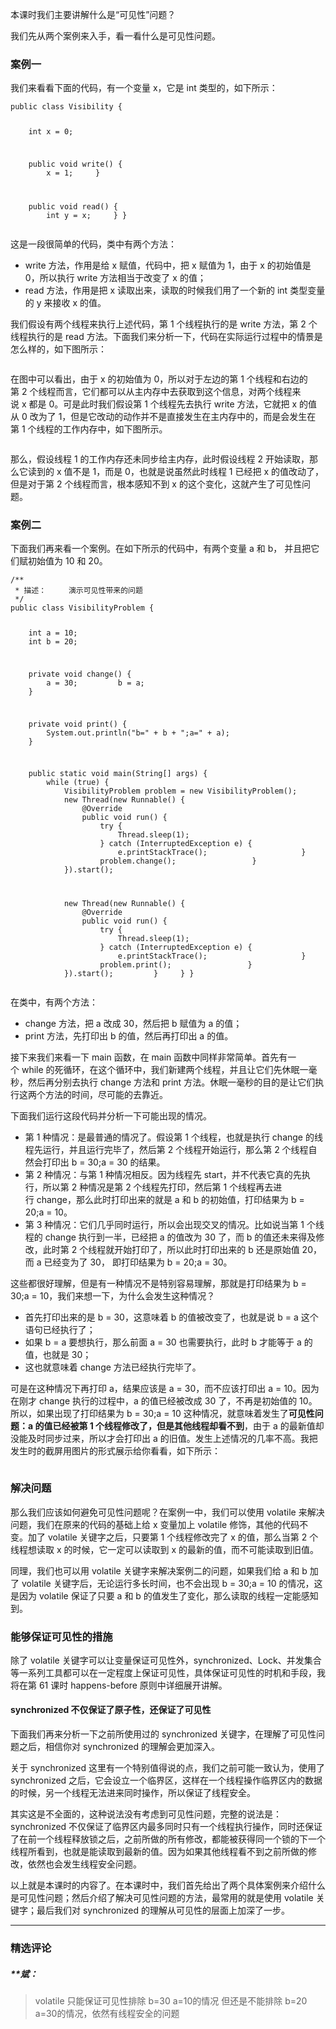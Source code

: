 <p>本课时我们主要讲解什么是“可见性”问题？</p>
<p>我们先从两个案例来入手，看一看什么是可见性问题。</p>
<h3>案例一</h3>
<p>我们来看看下面的代码，有一个变量&nbsp;x，它是&nbsp;int&nbsp;类型的，如下所示：</p>
<pre><code data-language="java" class="lang-java"><span class="hljs-keyword">public</span>&nbsp;<span class="hljs-class"><span class="hljs-keyword">class</span>&nbsp;<span class="hljs-title">Visibility</span>&nbsp;</span>{

&nbsp;&nbsp;&nbsp;&nbsp;<span class="hljs-keyword">int</span>&nbsp;x&nbsp;=&nbsp;<span class="hljs-number">0</span>;

&nbsp;&nbsp;&nbsp;&nbsp;<span class="hljs-function"><span class="hljs-keyword">public</span>&nbsp;<span class="hljs-keyword">void</span>&nbsp;<span class="hljs-title">write</span><span class="hljs-params">()</span>&nbsp;</span>{
&nbsp;&nbsp;&nbsp;&nbsp;&nbsp;&nbsp;&nbsp;&nbsp;x&nbsp;=&nbsp;<span class="hljs-number">1</span>;
&nbsp;&nbsp;&nbsp;&nbsp;}

&nbsp;&nbsp;&nbsp;&nbsp;<span class="hljs-function"><span class="hljs-keyword">public</span>&nbsp;<span class="hljs-keyword">void</span>&nbsp;<span class="hljs-title">read</span><span class="hljs-params">()</span>&nbsp;</span>{
&nbsp;&nbsp;&nbsp;&nbsp;&nbsp;&nbsp;&nbsp;&nbsp;<span class="hljs-keyword">int</span>&nbsp;y&nbsp;=&nbsp;x;
&nbsp;&nbsp;&nbsp;&nbsp;}
}
</code></pre>
<p>这是一段很简单的代码，类中有两个方法：</p>
<ul>
<li>write 方法，作用是给 x 赋值，代码中，把 x 赋值为 1，由于 x 的初始值是 0，所以执行 write 方法相当于改变了 x 的值；</li>
<li>read 方法，作用是把 x 读取出来，读取的时候我们用了一个新的 int 类型变量的 y 来接收 x 的值。</li>
</ul>
<p>我们假设有两个线程来执行上述代码，第 1 个线程执行的是 write 方法，第 2 个线程执行的是 read 方法。下面我们来分析一下，代码在实际运行过程中的情景是怎么样的，如下图所示：</p>
<p><img src="https://s0.lgstatic.com/i/image3/M01/78/CD/CgpOIF50jJyAPDcsAAARq0xpY6E561.png" alt=""></p>
<p>在图中可以看出，由于&nbsp;x 的初始值为&nbsp;0，所以对于左边的第&nbsp;1&nbsp;个线程和右边的第&nbsp;2&nbsp;个线程而言，它们都可以从主内存中去获取到这个信息，对两个线程来说&nbsp;x&nbsp;都是&nbsp;0。可是此时我们假设第&nbsp;1&nbsp;个线程先去执行 write 方法，它就把&nbsp;x&nbsp;的值从&nbsp;0&nbsp;改为了&nbsp;1，但是它改动的动作并不是直接发生在主内存中的，而是会发生在第&nbsp;1&nbsp;个线程的工作内存中，如下图所示。</p>
<p><img src="https://s0.lgstatic.com/i/image3/M01/78/CE/Cgq2xl50jKuAJMDOAAAUELg2Vnw525.png" alt=""></p>
<p>那么，假设线程 1 的工作内存还未同步给主内存，此时假设线程&nbsp;2&nbsp;开始读取，那么它读到的&nbsp;x&nbsp;值不是&nbsp;1，而是&nbsp;0，也就是说虽然此时线程&nbsp;1&nbsp;已经把&nbsp;x&nbsp;的值改动了，但是对于第&nbsp;2&nbsp;个线程而言，根本感知不到 x 的这个变化，这就产生了可见性问题。</p>
<h3>案例二</h3>
<p>下面我们再来看一个案例。在如下所示的代码中，有两个变量 a&nbsp;和&nbsp;b，&nbsp;并且把它们赋初始值为&nbsp;10&nbsp;和&nbsp;20。</p>
<pre><code data-language="java" class="lang-java"><span class="hljs-comment">/**
&nbsp;*&nbsp;描述：&nbsp;&nbsp;&nbsp;&nbsp;&nbsp;演示可见性带来的问题
&nbsp;*/</span>
<span class="hljs-keyword">public</span>&nbsp;<span class="hljs-class"><span class="hljs-keyword">class</span>&nbsp;<span class="hljs-title">VisibilityProblem</span>&nbsp;</span>{

&nbsp;&nbsp;&nbsp;&nbsp;<span class="hljs-keyword">int</span>&nbsp;a&nbsp;=&nbsp;<span class="hljs-number">10</span>;
&nbsp;&nbsp;&nbsp;&nbsp;<span class="hljs-keyword">int</span>&nbsp;b&nbsp;=&nbsp;<span class="hljs-number">20</span>;

&nbsp;&nbsp;&nbsp;&nbsp;<span class="hljs-function"><span class="hljs-keyword">private</span>&nbsp;<span class="hljs-keyword">void</span>&nbsp;<span class="hljs-title">change</span><span class="hljs-params">()</span>&nbsp;</span>{
&nbsp;&nbsp;&nbsp;&nbsp;&nbsp;&nbsp;&nbsp;&nbsp;a&nbsp;=&nbsp;<span class="hljs-number">30</span>;
&nbsp;&nbsp;&nbsp;&nbsp;&nbsp;&nbsp;&nbsp;&nbsp;b&nbsp;=&nbsp;a;
&nbsp;&nbsp;&nbsp;&nbsp;}


&nbsp;&nbsp;&nbsp;&nbsp;<span class="hljs-function"><span class="hljs-keyword">private</span>&nbsp;<span class="hljs-keyword">void</span>&nbsp;<span class="hljs-title">print</span><span class="hljs-params">()</span>&nbsp;</span>{
&nbsp;&nbsp;&nbsp;&nbsp;&nbsp;&nbsp;&nbsp;&nbsp;System.out.println(<span class="hljs-string">"b="</span>&nbsp;+&nbsp;b&nbsp;+&nbsp;<span class="hljs-string">";a="</span>&nbsp;+&nbsp;a);
&nbsp;&nbsp;&nbsp;&nbsp;}

&nbsp;&nbsp;&nbsp;&nbsp;<span class="hljs-function"><span class="hljs-keyword">public</span>&nbsp;<span class="hljs-keyword">static</span>&nbsp;<span class="hljs-keyword">void</span>&nbsp;<span class="hljs-title">main</span><span class="hljs-params">(String[]&nbsp;args)</span>&nbsp;</span>{
&nbsp;&nbsp;&nbsp;&nbsp;&nbsp;&nbsp;&nbsp;&nbsp;<span class="hljs-keyword">while</span>&nbsp;(<span class="hljs-keyword">true</span>)&nbsp;{
&nbsp;&nbsp;&nbsp;&nbsp;&nbsp;&nbsp;&nbsp;&nbsp;&nbsp;&nbsp;&nbsp;&nbsp;VisibilityProblem&nbsp;problem&nbsp;=&nbsp;<span class="hljs-keyword">new</span>&nbsp;VisibilityProblem();
&nbsp;&nbsp;&nbsp;&nbsp;&nbsp;&nbsp;&nbsp;&nbsp;&nbsp;&nbsp;&nbsp;&nbsp;<span class="hljs-keyword">new</span>&nbsp;Thread(<span class="hljs-keyword">new</span>&nbsp;Runnable()&nbsp;{
&nbsp;&nbsp;&nbsp;&nbsp;&nbsp;&nbsp;&nbsp;&nbsp;&nbsp;&nbsp;&nbsp;&nbsp;&nbsp;&nbsp;&nbsp;&nbsp;<span class="hljs-meta">@Override</span>
&nbsp;&nbsp;&nbsp;&nbsp;&nbsp;&nbsp;&nbsp;&nbsp;&nbsp;&nbsp;&nbsp;&nbsp;&nbsp;&nbsp;&nbsp;&nbsp;<span class="hljs-function"><span class="hljs-keyword">public</span>&nbsp;<span class="hljs-keyword">void</span>&nbsp;<span class="hljs-title">run</span><span class="hljs-params">()</span>&nbsp;</span>{
&nbsp;&nbsp;&nbsp;&nbsp;&nbsp;&nbsp;&nbsp;&nbsp;&nbsp;&nbsp;&nbsp;&nbsp;&nbsp;&nbsp;&nbsp;&nbsp;&nbsp;&nbsp;&nbsp;&nbsp;<span class="hljs-keyword">try</span>&nbsp;{
&nbsp;&nbsp;&nbsp;&nbsp;&nbsp;&nbsp;&nbsp;&nbsp;&nbsp;&nbsp;&nbsp;&nbsp;&nbsp;&nbsp;&nbsp;&nbsp;&nbsp;&nbsp;&nbsp;&nbsp;&nbsp;&nbsp;&nbsp;&nbsp;Thread.sleep(<span class="hljs-number">1</span>);
&nbsp;&nbsp;&nbsp;&nbsp;&nbsp;&nbsp;&nbsp;&nbsp;&nbsp;&nbsp;&nbsp;&nbsp;&nbsp;&nbsp;&nbsp;&nbsp;&nbsp;&nbsp;&nbsp;&nbsp;}&nbsp;<span class="hljs-keyword">catch</span>&nbsp;(InterruptedException&nbsp;e)&nbsp;{
&nbsp;&nbsp;&nbsp;&nbsp;&nbsp;&nbsp;&nbsp;&nbsp;&nbsp;&nbsp;&nbsp;&nbsp;&nbsp;&nbsp;&nbsp;&nbsp;&nbsp;&nbsp;&nbsp;&nbsp;&nbsp;&nbsp;&nbsp;&nbsp;e.printStackTrace();
&nbsp;&nbsp;&nbsp;&nbsp;&nbsp;&nbsp;&nbsp;&nbsp;&nbsp;&nbsp;&nbsp;&nbsp;&nbsp;&nbsp;&nbsp;&nbsp;&nbsp;&nbsp;&nbsp;&nbsp;}
&nbsp;&nbsp;&nbsp;&nbsp;&nbsp;&nbsp;&nbsp;&nbsp;&nbsp;&nbsp;&nbsp;&nbsp;&nbsp;&nbsp;&nbsp;&nbsp;&nbsp;&nbsp;&nbsp;&nbsp;problem.change();
&nbsp;&nbsp;&nbsp;&nbsp;&nbsp;&nbsp;&nbsp;&nbsp;&nbsp;&nbsp;&nbsp;&nbsp;&nbsp;&nbsp;&nbsp;&nbsp;}
&nbsp;&nbsp;&nbsp;&nbsp;&nbsp;&nbsp;&nbsp;&nbsp;&nbsp;&nbsp;&nbsp;&nbsp;}).start();

&nbsp;&nbsp;&nbsp;&nbsp;&nbsp;&nbsp;&nbsp;&nbsp;&nbsp;&nbsp;&nbsp;&nbsp;<span class="hljs-keyword">new</span>&nbsp;Thread(<span class="hljs-keyword">new</span>&nbsp;Runnable()&nbsp;{
&nbsp;&nbsp;&nbsp;&nbsp;&nbsp;&nbsp;&nbsp;&nbsp;&nbsp;&nbsp;&nbsp;&nbsp;&nbsp;&nbsp;&nbsp;&nbsp;<span class="hljs-meta">@Override</span>
&nbsp;&nbsp;&nbsp;&nbsp;&nbsp;&nbsp;&nbsp;&nbsp;&nbsp;&nbsp;&nbsp;&nbsp;&nbsp;&nbsp;&nbsp;&nbsp;<span class="hljs-function"><span class="hljs-keyword">public</span>&nbsp;<span class="hljs-keyword">void</span>&nbsp;<span class="hljs-title">run</span><span class="hljs-params">()</span>&nbsp;</span>{
&nbsp;&nbsp;&nbsp;&nbsp;&nbsp;&nbsp;&nbsp;&nbsp;&nbsp;&nbsp;&nbsp;&nbsp;&nbsp;&nbsp;&nbsp;&nbsp;&nbsp;&nbsp;&nbsp;&nbsp;<span class="hljs-keyword">try</span>&nbsp;{
&nbsp;&nbsp;&nbsp;&nbsp;&nbsp;&nbsp;&nbsp;&nbsp;&nbsp;&nbsp;&nbsp;&nbsp;&nbsp;&nbsp;&nbsp;&nbsp;&nbsp;&nbsp;&nbsp;&nbsp;&nbsp;&nbsp;&nbsp;&nbsp;Thread.sleep(<span class="hljs-number">1</span>);
&nbsp;&nbsp;&nbsp;&nbsp;&nbsp;&nbsp;&nbsp;&nbsp;&nbsp;&nbsp;&nbsp;&nbsp;&nbsp;&nbsp;&nbsp;&nbsp;&nbsp;&nbsp;&nbsp;&nbsp;}&nbsp;<span class="hljs-keyword">catch</span>&nbsp;(InterruptedException&nbsp;e)&nbsp;{
&nbsp;&nbsp;&nbsp;&nbsp;&nbsp;&nbsp;&nbsp;&nbsp;&nbsp;&nbsp;&nbsp;&nbsp;&nbsp;&nbsp;&nbsp;&nbsp;&nbsp;&nbsp;&nbsp;&nbsp;&nbsp;&nbsp;&nbsp;&nbsp;e.printStackTrace();
&nbsp;&nbsp;&nbsp;&nbsp;&nbsp;&nbsp;&nbsp;&nbsp;&nbsp;&nbsp;&nbsp;&nbsp;&nbsp;&nbsp;&nbsp;&nbsp;&nbsp;&nbsp;&nbsp;&nbsp;}
&nbsp;&nbsp;&nbsp;&nbsp;&nbsp;&nbsp;&nbsp;&nbsp;&nbsp;&nbsp;&nbsp;&nbsp;&nbsp;&nbsp;&nbsp;&nbsp;&nbsp;&nbsp;&nbsp;&nbsp;problem.print();
&nbsp;&nbsp;&nbsp;&nbsp;&nbsp;&nbsp;&nbsp;&nbsp;&nbsp;&nbsp;&nbsp;&nbsp;&nbsp;&nbsp;&nbsp;&nbsp;}
&nbsp;&nbsp;&nbsp;&nbsp;&nbsp;&nbsp;&nbsp;&nbsp;&nbsp;&nbsp;&nbsp;&nbsp;}).start();
&nbsp;&nbsp;&nbsp;&nbsp;&nbsp;&nbsp;&nbsp;&nbsp;}
&nbsp;&nbsp;&nbsp;&nbsp;}
}
</code></pre>
<p>在类中，有两个方法：</p>
<ul>
<li>change 方法，把&nbsp;a&nbsp;改成&nbsp;30，然后把&nbsp;b&nbsp;赋值为&nbsp;a&nbsp;的值；</li>
<li>print 方法，先打印出&nbsp;b&nbsp;的值，然后再打印出&nbsp;a&nbsp;的值。</li>
</ul>
<p>接下来我们来看一下 main 函数，在 main 函数中同样非常简单。首先有一个&nbsp;while&nbsp;的死循环，在这个循环中，我们新建两个线程，并且让它们先休眠一毫秒，然后再分别去执行&nbsp;change&nbsp;方法和&nbsp;print&nbsp;方法。休眠一毫秒的目的是让它们执行这两个方法的时间，尽可能的去靠近。</p>
<p>下面我们运行这段代码并分析一下可能出现的情况。</p>
<ul>
<li>第 1 种情况：是最普通的情况了。假设第 1 个线程，也就是执行&nbsp;change&nbsp;的线程先运行，并且运行完毕了，然后第 2 个线程开始运行，那么第 2 个线程自然会打印出&nbsp;b = 30;a = 30 的结果。</li>
<li>第 2 种情况：与第&nbsp;1 种情况相反。因为线程先&nbsp;start，并不代表它真的先执行，所以第&nbsp;2&nbsp;种情况是第 2 个线程先打印，然后第 1 个线程再去进行&nbsp;change，那么此时打印出来的就是 a 和 b 的初始值，打印结果为&nbsp;b = 20;a = 10。</li>
<li>第 3 种情况：它们几乎同时运行，所以会出现交叉的情况。比如说当第 1 个线程的&nbsp;change&nbsp;执行到一半，已经把&nbsp;a&nbsp;的值改为&nbsp;30&nbsp;了，而&nbsp;b&nbsp;的值还未来得及修改，此时第 2 个线程就开始打印了，所以此时打印出来的 b 还是原始值 20，而 a 已经变为了 30， 即打印结果为&nbsp;b =&nbsp;20;a =&nbsp;30。</li>
</ul>
<p>这些都很好理解，但是有一种情况不是特别容易理解，那就是打印结果为&nbsp;b = 30;a = 10，我们来想一下，为什么会发生这种情况？</p>
<ul>
<li>首先打印出来的是 b&nbsp;= 30，这意味着 b 的值被改变了，也就是说&nbsp;b&nbsp;=&nbsp;a&nbsp;这个语句已经执行了；</li>
<li>如果 b = a 要想执行，那么前面&nbsp;a = 30 也需要执行，此时&nbsp;b 才能等于 a 的值，也就是 30；</li>
<li>这也就意味着&nbsp;change&nbsp;方法已经执行完毕了。</li>
</ul>
<p>可是在这种情况下再打印&nbsp;a，结果应该是 a =&nbsp;30，而不应该打印出 a = 10。因为在刚才 change 执行的过程中，a 的值已经被改成 30 了，不再是初始值的 10。所以，如果出现了打印结果为 b = 30;a = 10 这种情况，就意味着发生了<strong>可见性问题：a 的值已经被第 1 个线程修改了，但是其他线程却看不到</strong>，由于 a 的最新值却没能及时同步过来，所以才会打印出 a 的旧值。发生上述情况的几率不高。我把发生时的截屏用图片的形式展示给你看看，如下所示：</p>
<p><img src="https://s0.lgstatic.com/i/image3/M01/78/4F/Cgq2xl5zjgGAF-mdAABl3iL7a-k359.png" alt=""></p>
<h3>解决问题</h3>
<p>那么我们应该如何避免可见性问题呢？在案例一中，我们可以使用 volatile 来解决问题，我们在原来的代码的基础上给 x 变量加上 volatile 修饰，其他的代码不变。加了 volatile 关键字之后，只要第 1 个线程修改完了 x 的值，那么当第 2 个线程想读取 x 的时候，它一定可以读取到 x 的最新的值，而不可能读取到旧值。</p>
<p>同理，我们也可以用 volatile 关键字来解决案例二的问题，如果我们给 a 和 b 加了 volatile 关键字后，无论运行多长时间，也不会出现 b = 30;a = 10 的情况，这是因为 volatile 保证了只要 a 和 b 的值发生了变化，那么读取的线程一定能感知到。</p>
<h3>能够保证可见性的措施</h3>
<p>除了 volatile 关键字可以让变量保证可见性外，synchronized、Lock、并发集合等一系列工具都可以在一定程度上保证可见性，具体保证可见性的时机和手段，我将在第 61 课时 happens-before 原则中详细展开讲解。</p>
<h4>synchronized 不仅保证了原子性，还保证了可见性</h4>
<p>下面我们再来分析一下之前所使用过的 synchronized 关键字，在理解了可见性问题之后，相信你对 synchronized 的理解会更加深入。</p>
<p>关于 synchronized 这里有一个特别值得说的点，我们之前可能一致认为，使用了 synchronized 之后，它会设立一个临界区，这样在一个线程操作临界区内的数据的时候，另一个线程无法进来同时操作，所以保证了线程安全。</p>
<p>其实这是不全面的，这种说法没有考虑到可见性问题，完整的说法是：synchronized 不仅保证了临界区内最多同时只有一个线程执行操作，同时还保证了在前一个线程释放锁之后，之前所做的所有修改，都能被获得同一个锁的下一个线程所看到，也就是能读取到最新的值。因为如果其他线程看不到之前所做的修改，依然也会发生线程安全问题。</p>
<p>以上就是本课时的内容了。在本课时中，我们首先给出了两个具体案例来介绍什么是可见性问题；然后介绍了解决可见性问题的方法，最常用的就是使用 volatile 关键字；最后我们对 synchronized 的理解从可见性的层面上加深了一步。</p>

---

### 精选评论

##### **斌：
> volatile 只能保证可见性排除 b=30 a=10的情况 但还是不能排除 b=20 a=30的情况，依然有线程安全的问题

